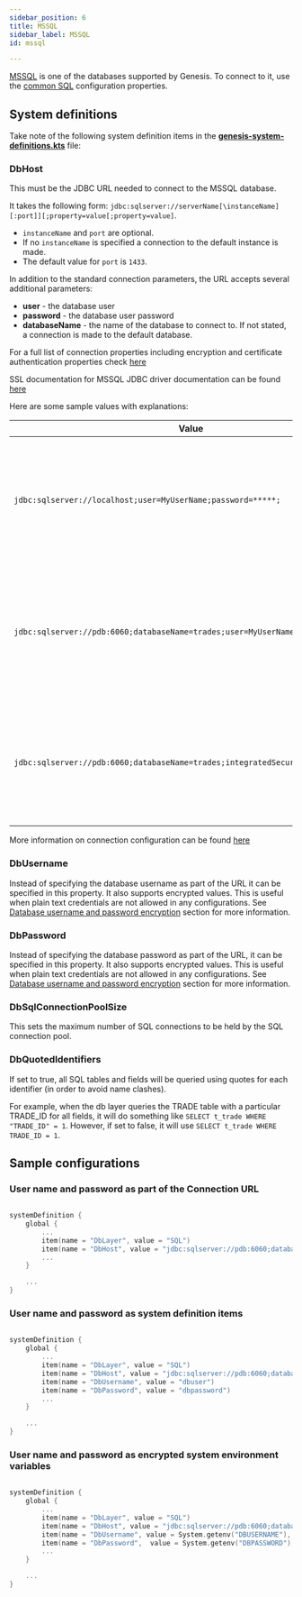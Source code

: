 ```yaml
---
sidebar_position: 6
title: MSSQL
sidebar_label: MSSQL
id: mssql

---
```



[MSSQL](https://www.microsoft.com/en-gb/sql-server/sql-server-2019) is one of the databases supported by Genesis. To connect to it, use the [common SQL](../sql) configuration properties.

## System definitions
Take note of the following system definition items in the [**genesis-system-definitions.kts**](/creating-applications/configure-runtime/system-definitions/) file:

### DbHost

This must be the JDBC URL needed to connect to the MSSQL database. 

It takes the following form: `jdbc:sqlserver://serverName[\instanceName][:port]][;property=value[;property=value]`. 

- `instanceName` and `port` are optional. 
- If no `instanceName` is specified a connection to the default instance is made.
- The default value for `port` is `1433`. 

In addition to the standard connection parameters, the URL accepts several additional parameters:
- **user** - the database user
- **password** - the database user password
- **databaseName** - the name of the database to connect to. If not stated, a connection is made to the default database.

For a full list of connection properties including encryption and certificate authentication properties check [here](https://docs.microsoft.com/en-us/sql/connect/jdbc/setting-the-connection-properties?view=sql-server-ver15)

SSL documentation for MSSQL JDBC driver documentation can be found [here](https://github.com/Microsoft/mssql-jdbc/wiki/SSLProtocol)

Here are some sample values with explanations:


| Value   | Description   |
|----------|-------------|
| `jdbc:sqlserver://localhost;user=MyUserName;password=*****;` | Connects to the default MSSQL database on localhost using username and password |
| `jdbc:sqlserver://pdb:6060;databaseName=trades;user=MyUserName;password=*****;` | Connects to MSSQL database named `trades` running on host `pdb` on port `6060` using username and password |
| `jdbc:sqlserver://pdb:6060;databaseName=trades;integratedSecurity=true;` | Connects to MSSQL database named `trades` running on host `pdb` on port `6060` using [integrated security](https://docs.microsoft.com/en-us/sql/connect/jdbc/setting-the-connection-properties?view=sql-server-ver15) |

More information on connection configuration can be found [here](https://docs.microsoft.com/en-us/sql/connect/jdbc/building-the-connection-url?view=sql-server-ver15)

### DbUsername
Instead of specifying the database username as part of the URL it can be specified in this property. It also supports encrypted values. This is useful when plain text credentials are not allowed in any configurations. See [Database username and password encryption](/creating-applications/configure-runtime/system-definitions/#items-defined) section for more information.

### DbPassword
Instead of specifying the database password as part of the URL, it can be specified in this property. It also supports encrypted values. This is useful when plain text credentials are not allowed in any configurations. See [Database username and password encryption](/creating-applications/configure-runtime/system-definitions/#items-defined) section for more information.

### DbSqlConnectionPoolSize
This sets the maximum number of SQL connections to be held by the SQL connection pool.

### DbQuotedIdentifiers

If set to true, all SQL tables and fields will be queried using quotes for each identifier (in order to avoid name clashes). 

For example, when the db layer queries the TRADE table with a particular TRADE_ID for all fields, it will do something like `SELECT t_trade WHERE "TRADE_ID" = 1`. However, if set to false, it will use `SELECT t_trade WHERE TRADE_ID = 1`.


## Sample configurations


### User name and password as part of the Connection URL

```kotlin

systemDefinition {
    global {
        ...
        item(name = "DbLayer", value = "SQL")
        item(name = "DbHost", value = "jdbc:sqlserver://pdb:6060;databaseName=trades;user=MyUserName;password=*****;")
        ...
    }

    ...
}
```

### User name and password as system definition items

```kotlin

systemDefinition {
    global {
        ...
        item(name = "DbLayer", value = "SQL")
        item(name = "DbHost", value = "jdbc:sqlserver://pdb:6060;databaseName=trades;")
        item(name = "DbUsername", value = "dbuser")
        item(name = "DbPassword", value = "dbpassword")
        ...
    }

    ...
}
```

### User name and password as encrypted system environment variables

```kotlin

systemDefinition {
    global {
        ...
        item(name = "DbLayer", value = "SQL")
        item(name = "DbHost", value = "jdbc:sqlserver://pdb:6060;databaseName=trades;")
        item(name = "DbUsername", value = System.getenv("DBUSERNAME"), encrypted = true)
        item(name = "DbPassword",  value = System.getenv("DBPASSWORD"), encrypted = true)
        ...
    }

    ...
}
```

